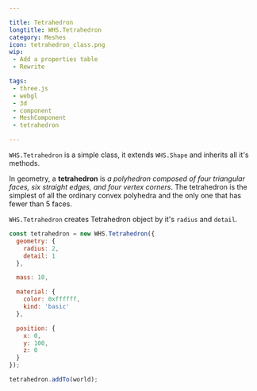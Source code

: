 ```yaml
---

title: Tetrahedron
longtitle: WHS.Tetrahedron
category: Meshes
icon: tetrahedron_class.png
wip: 
 - Add a properties table
 - Rewrite

tags:
 - three.js
 - webgl
 - 3d
 - component
 - MeshComponent
 - tetrahedron

---
```


`WHS.Tetrahedron` is a simple class, it extends `WHS.Shape` and inherits all it's methods.

In geometry, a **tetrahedron** is *a polyhedron composed of four triangular faces, six straight edges, and four vertex corners*. The tetrahedron is the simplest of all the ordinary convex polyhedra and the only one that has fewer than 5 faces.

`WHS.Tetrahedron` creates Tetrahedron object by it's `radius` and `detail`.

```javascript
const tetrahedron = new WHS.Tetrahedron({
  geometry: {
    radius: 2,
    detail: 1
  },

  mass: 10,

  material: {
    color: 0xffffff,
    kind: 'basic'
  },

  position: {
    x: 0,
    y: 100,
    z: 0
  }
});

tetrahedron.addTo(world);
```
